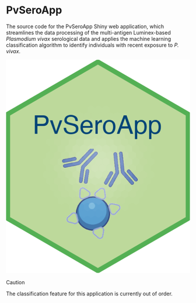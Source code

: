 
# PvSeroApp
The source code for the PvSeroApp Shiny web application, which streamlines the data processing of the multi-antigen Luminex-based *Plasmodium vivax* serological data and applies the machine learning classification algorithm to identify individuals with recent exposure to *P. vivax*.

![](www/PvSeroApp.png)

>[!CAUTION]
>The classification feature for this application is currently out of order. 